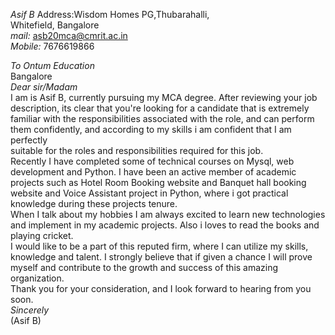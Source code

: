 *Asif B*  Address:Wisdom Homes PG,Thubarahalli,    
 Whitefield, Bangalore  
*mail:* asb20mca@cmrit.ac.in  
*Mobile:* 7676619866  

*To  Ontum Education*    
Bangalore  
*Dear sir/Madam*  
I am is Asif B, currently pursuing my MCA degree. After reviewing your job  
description, its clear that you're looking for a candidate that is extremely  
familiar with the responsibilities associated with the role, and can perform  
them confidently, and according to my skills i am confident that I am perfectly  
suitable for the roles and responsibilities required for this job.  
Recently I have completed some of technical courses on Mysql, web  
development and Python. I have been an active member of academic  
projects such as Hotel Room Booking website and Banquet hall booking  
website and Voice Assistant project in Python, where i got practical  
knowledge during these projects tenure.  
When I talk about my hobbies I am always excited to learn new technologies  
and implement in my academic projects. Also i loves to read the books and  
playing cricket.  
I would like to be a part of this reputed firm, where I can utilize my skills,  
knowledge and talent. I strongly believe that if given a chance I will prove  
myself and contribute to the growth and success of this amazing organization.  
Thank you for your consideration, and I look forward to hearing from you  
soon.  
*Sincerely*  
(Asif B)  
